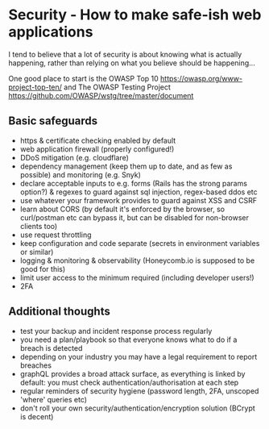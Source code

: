 # Security - How to make safe-ish web applications

I tend to believe that a lot of security is about knowing what is actually happening, rather than relying on what you believe should be happening...

One good place to start is the OWASP Top 10 <https://owasp.org/www-project-top-ten/> and The OWASP Testing Project <https://github.com/OWASP/wstg/tree/master/document>

## Basic safeguards

- https & certificate checking enabled by default
- web application firewall (properly configured!)
- DDoS mitigation (e.g. cloudflare)
- dependency management (keep them up to date, and as few as possible) and monitoring (e.g. Snyk)
- declare acceptable inputs to e.g. forms (Rails has the strong params option?) & regexes to guard against sql injection, regex-based ddos etc
- use whatever your framework provides to guard against XSS and CSRF
- learn about CORS (by default it's enforced by the browser, so curl/postman etc can bypass it, but can be disabled for non-browser clients too)
- use request throttling
- keep configuration and code separate (secrets in environment variables or similar)
- logging & monitoring & observability (Honeycomb.io is supposed to be good for this)
- limit user access to the minimum required (including developer users!)
- 2FA

## Additional thoughts

- test your backup and incident response process regularly
- you need a plan/playbook so that everyone knows what to do if a breach is detected
- depending on your industry you may have a legal requirement to report breaches
- graphQL provides a broad attack surface, as everything is linked by default: you must check authentication/authorisation at each step
- regular reminders of security hygiene (password length, 2FA, unscoped 'where' queries etc)
- don't roll your own security/authentication/encryption solution (BCrypt is decent)
